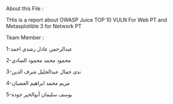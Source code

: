About this File :

THis is a report about OWASP Juice TOP 10 VULN For Web PT and Metasplotible 3 for Network PT

Team Member :

1-عبدالرحمن عادل رشدي احمد 

2-محمود محمد محمود الصادي

3-ندى جمال عبدالجليل شرف الدين

4-مريم محمد ابراهيم الغضبان

5-يوسف سليمان أبوالخير جودة

